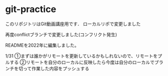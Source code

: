 # git-practice
このリポジトリはGit動画講座用です．
ローカルリポで変更しました


再度conflictブランチで変更しました(コンフリクト発生)


READMEを2022年に編集しました。

1/31
①まずは誰かがリモートを更新しているかもしれないので、リモートをプルする
②リモートを自分のローカルに反映したら今度は自分のローカルでブランチを切って作業した内容をプッシュする


